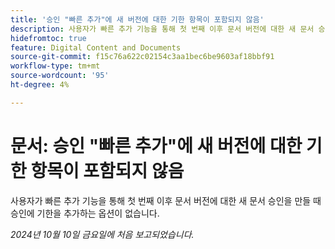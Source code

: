```yaml
---
title: '승인 "빠른 추가"에 새 버전에 대한 기한 항목이 포함되지 않음'
description: 사용자가 빠른 추가 기능을 통해 첫 번째 이후 문서 버전에 대한 새 문서 승인을 만들 때 승인에 기한을 추가하는 옵션이 없습니다.
hidefromtoc: true
feature: Digital Content and Documents
source-git-commit: f15c76a622c02154c3aa1bec6be9603af18bbf91
workflow-type: tm+mt
source-wordcount: '95'
ht-degree: 4%

---
```


# 문서: 승인 &quot;빠른 추가&quot;에 새 버전에 대한 기한 항목이 포함되지 않음

사용자가 빠른 추가 기능을 통해 첫 번째 이후 문서 버전에 대한 새 문서 승인을 만들 때 승인에 기한을 추가하는 옵션이 없습니다.

_2024년 10월 10일 금요일에 처음 보고되었습니다._
